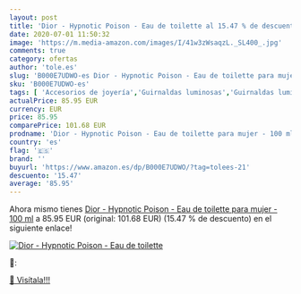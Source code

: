 ```yaml
---
layout: post
title: 'Dior - Hypnotic Poison - Eau de toilette al 15.47 % de descuento'
date: 2020-07-01 11:50:32
image: 'https://m.media-amazon.com/images/I/41w3zWsaqzL._SL400_.jpg'
comments: true
category: ofertas
author: 'tole.es'
slug: 'B000E7UDWO-es Dior - Hypnotic Poison - Eau de toilette para mujer - 100 ml'
sku: 'B000E7UDWO-es'
tags: [ 'Accesorios de joyería','Guirnaldas luminosas','Guirnaldas luminosas de interior','Iluminación','Joyería','Limpieza y cuidado de joyas','de','eau','toilette', ]
actualPrice: 85.95 EUR
currency: EUR
price: 85.95
comparePrice: 101.68 EUR
prodname: 'Dior - Hypnotic Poison - Eau de toilette para mujer - 100 ml'
country: 'es'
flag: '🇪🇸'
brand: ''
buyurl: 'https://www.amazon.es/dp/B000E7UDWO/?tag=tolees-21'
descuento: '15.47'
average: '85.95'
---
```


Ahora mismo tienes [Dior - Hypnotic Poison - Eau de toilette para mujer - 100 ml](https://www.amazon.es/dp/B000E7UDWO/?tag=tolees-21) a 85.95 EUR (original: 101.68 EUR) (15.47 %  de descuento) en el siguiente enlace!

[![Dior - Hypnotic Poison - Eau de toilette](https://m.media-amazon.com/images/I/41w3zWsaqzL._SL400_.jpg)](https://www.amazon.es/dp/B000E7UDWO/?tag=tolees-21)

🔎:


[🛒 Visítala!!!](https://www.amazon.es/dp/B000E7UDWO/?tag=tolees-21)
